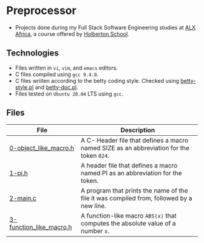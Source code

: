 # Preprocessor

- Projects done during my Full Stack Software Engineering studies at [ALX Africa](https://www.alxafrica.com/software-engineering-2022/), a course offered by [Holberton School](https://www.holbertonschool.com/).

## Technologies
- Files written in ```vi```, ```vim```, and ```emacs``` editors. 
- C files compiled using ```gcc 9.4.0```.
- C files wriiten according to the betty coding style. Checked using [betty-style.pl](https://github.com/holbertonschool/Betty/blob/master/betty-style.pl) and [betty-doc.pl](https://github.com/holbertonschool/Betty/blob/master/betty-doc.pl).
- Files tested on ```Ubuntu 20.04``` LTS using ```gcc```.

## Files

| File  | Description |
| ---  | --- |
|[0-object_like_macro.h](0-object_like_macro.h)|A C- Header file that defines a macro named SIZE as an abbreviation for the token ```024```.|
|[1-pi.h](1-pi.h)|A header file that defines a macro named PI as an abbreviation for the token.|
|[2-main.c](2-main.c)|A program that prints the name of the file it was compiled from, followed by a new line.|
|[3-function_like_macro.h](3-function_like_macro.h)|A function-like macro ```ABS(x)``` that computes the absolute value of a number ```x```.|

